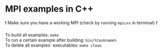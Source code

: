 # MPI examples in C++
❗ Make sure you have a working MPI (check by running `mpicxx` in terminal) ❗<br><br>
To build all examples: `make`<br>
To run a certain example after building: `bin/%taskname%`<br>
To delete all examples' executables: `make clean`<br>
